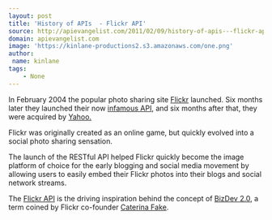 ```yaml
---
layout: post
title: 'History of APIs  - Flickr API'
source: http://apievangelist.com/2011/02/09/history-of-apis---flickr-api/
domain: apievangelist.com
image: 'https://kinlane-productions2.s3.amazonaws.com/one.png'
author:
 name: kinlane
tags:
    - None
---
```

In February 2004 the popular photo sharing site [Flickr](http://www.flickr.com) launched. Six months later they launched their now [infamous API](http://www.flickr.com/services/api/), and six months after that, they were acquired by [Yahoo.](http://www.yahoo.com "Yahoo!")

Flickr was originally created as an online game, but quickly evolved into a social photo sharing sensation.

The launch of the RESTful API helped Flickr quickly become the image platform of choice for the early blogging and social media movement by allowing users to easily embed their Flickr photos into their blogs and social network streams.

The [Flickr API](http://www.flickr.com/services/api/) is the driving inspiration behind the concept of [BizDev 2.0](http://blog.apievangelist.com/2010/10/07/biz-dev-2-0/), a term coined by Flickr co-founder [Caterina Fake](http://caterina.net/).